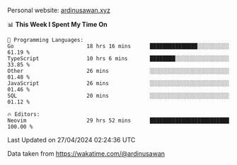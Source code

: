 Personal website: [ardinusawan.xyz](https://ardinusawan.xyz)

<!--START_SECTION:waka-->
📊 **This Week I Spent My Time On** 

```text
💬 Programming Languages: 
Go                       18 hrs 16 mins      ███████████████░░░░░░░░░░   61.19 % 
TypeScript               10 hrs 6 mins       ████████░░░░░░░░░░░░░░░░░   33.85 % 
Other                    26 mins             ░░░░░░░░░░░░░░░░░░░░░░░░░   01.48 % 
JavaScript               26 mins             ░░░░░░░░░░░░░░░░░░░░░░░░░   01.46 % 
SQL                      20 mins             ░░░░░░░░░░░░░░░░░░░░░░░░░   01.12 % 

🔥 Editors: 
Neovim                   29 hrs 52 mins      █████████████████████████   100.00 % 
```


 Last Updated on 27/04/2024 02:24:36 UTC
<!--END_SECTION:waka-->
Data taken from https://wakatime.com/@ardinusawan
